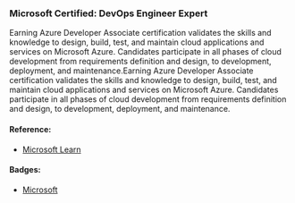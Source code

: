 ### Microsoft Certified: DevOps Engineer Expert

Earning Azure Developer Associate certification validates the skills and knowledge to design, build, test, and maintain cloud applications and services on Microsoft Azure. Candidates participate in all phases of cloud development from requirements definition and design, to development, deployment, and maintenance.Earning Azure Developer Associate certification validates the skills and knowledge to design, build, test, and maintain cloud applications and services on Microsoft Azure. Candidates participate in all phases of cloud development from requirements definition and design, to development, deployment, and maintenance.

#### Reference:
- [Microsoft Learn](https://docs.microsoft.com/en-us/learn/)

#### Badges:
- [Microsoft](https://www.credly.com/earner/earned/badge/b935c903-fe39-4c11-9b5a-3e186fe343ee)
